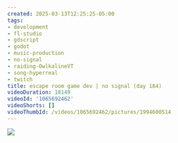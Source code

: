 ```yaml
---
created: 2025-03-13T12:25:25-05:00
tags:
- development
- fl-studio
- gdscript
- godot
- music-production
- no-signal
- raiding-OwlkalineVT
- song-hyperreal
- twitch
title: escape room game dev | no signal (day 184)
videoDuration: 18149
videoId: '1065692462'
videoShorts: []
videoThumbId: /videos/1065692462/pictures/1994600514
---
```


![](20250313172525.jpg)
